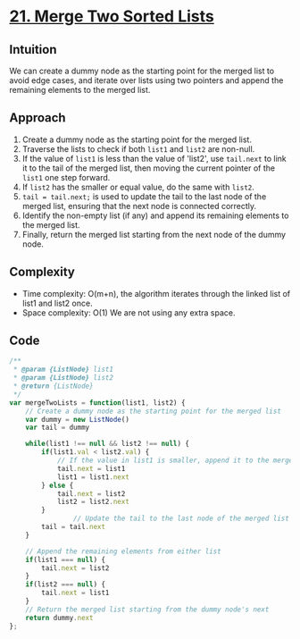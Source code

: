 # [21. Merge Two Sorted Lists](https://leetcode.com/problems/merge-two-sorted-lists/description/)

## Intuition
We can create a dummy node as the starting point for the merged list to avoid edge cases, and iterate over lists using two pointers and append the remaining elements to the merged list.

## Approach
1. Create a dummy node as the starting point for the merged list.
2. Traverse the lists to check if both `list1` and `list2` are non-null.
3. If the value of `list1` is less than the value of 'list2', use `tail.next` to link it to the tail of the merged list, then moving the current pointer of the `list1` one step forward.
4. If `list2` has the smaller or equal value, do the same with `list2`.
5. `tail = tail.next;` is used to update the tail to the last node of the merged list, ensuring that the next node is connected correctly.
6. Identify the non-empty list (if any) and append its remaining elements to the merged list.
7. Finally, return the merged list starting from the next node of the dummy node.

## Complexity
- Time complexity: O(m+n), the algorithm iterates through the linked list of list1 and list2 once.
- Space complexity: O(1) We are not using any extra space.

## Code
```javascript
/**
 * @param {ListNode} list1
 * @param {ListNode} list2
 * @return {ListNode}
 */
var mergeTwoLists = function(list1, list2) {
    // Create a dummy node as the starting point for the merged list
    var dummy = new ListNode()
    var tail = dummy

    while(list1 !== null && list2 !== null) {
        if(list1.val < list2.val) {
            // If the value in list1 is smaller, append it to the merged list
            tail.next = list1
            list1 = list1.next
        } else {
            tail.next = list2
            list2 = list2.next
        }
				// Update the tail to the last node of the merged list
        tail = tail.next
    }

    // Append the remaining elements from either list
    if(list1 === null) {
        tail.next = list2
    }
    if(list2 === null) {
        tail.next = list1
    }
    // Return the merged list starting from the dummy node's next
    return dummy.next
};
```